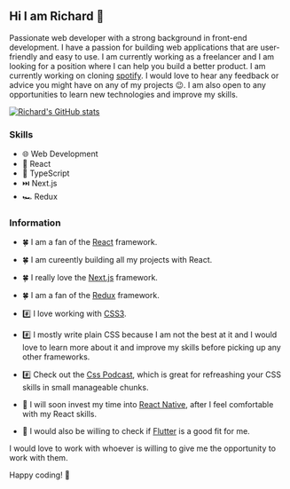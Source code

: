 ## Hi I am Richard 👋

Passionate web developer with a strong background in front-end development. I have a passion for building web applications that are user-friendly and easy to use. I am currently working as a freelancer and I am looking for a position where I can help you build a better product. I am currently working on cloning [spotify](https://github.com/ricahardHaggioGwati/Spotify-clone). I would love to hear any feedback or advice you might have on any of my projects 😉. I am also open to any opportunities to learn new technologies and improve my skills.

[![Richard's GitHub stats](https://github-readme-stats.vercel.app/api?username=richardHaggioGwati)](https://github.com/richardHaggioGwati/github-readme-stats)

### Skills
- 🌐 Web Development
- 📱 React
- 🦖 TypeScript
- ⏭️ Next.js
- 🏎️ Redux

### Information

- 🍀 I am a fan of the [React](https://reactjs.org/) framework.
- 🍀 I am cureently building all my projects with React.
- 🍀 I really love the [Next.js](https://nextjs.org/) framework.
- 🍀 I am a fan of the [Redux](https://redux.js.org/) framework.

- #️⃣ I love working with [CSS3](https://www.w3.org/Style/CSS/).
- #️⃣ I mostly write plain CSS because I am not the best at it and I would love to learn more about it and improve my skills before picking up any other frameworks.
- #️⃣ Check out the [Css Podcast](https://thecsspodcast.libsyn.com/), which is great for refreashing your CSS skills in small manageable chunks.

- 💮 I will soon invest my time into [React Native](https://reactnative.dev/), after I feel comfortable with my React skills.
- 💮 I would also be willing to check if [Flutter](https://flutter.dev/) is a good fit for me.

I would love to work with whoever is willing to give me the opportunity to work with them.

Happy coding! 🤗
